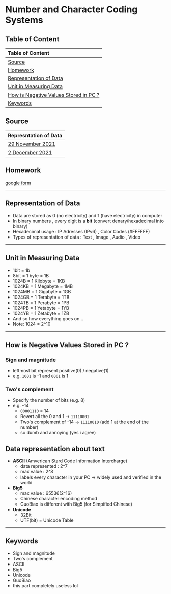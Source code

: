 # Number and Character Coding Systems #

## Table of Content ## 
| Table of Content |
| :------------------- | 
| [Source](#Source)|
| [Homework](#Homework) |
| [Representation of Data](#Representation-of-Data) |
| [Unit in Measuring Data](#Unit-in-Measuring-Data) |
| [How is Negative Values Stored in PC ?](#How-is-Negative-Values-Stored-in-PC-?) |
| [Keywords](#Keywords) |

## Source ##
| Represntation of Data |
| :------------------- | 
| [29 November 2021](/notes/29Nov.md) |
| [2 December 2021](/notes/02Dec.md) |

## Homework ##
[google form](https://classroom.google.com/u/1/c/Mzg3ODYwNTYwNDU0/a/NDQxMzE1ODI1MDE0/details)

---

## Representation of Data ##
-  Data are stored as 0 (no electricity) and 1 (have electricity) in computer 
-  In binary numbers , every digit is a **bit** (convert denary/hexadecimal into binary)
-  Hexadecimal usage : IP Adresses (IPv6) , Color Codes (#FFFFFF)
-  Types of representation of data : Text , Image , Audio , Video

---

## Unit in Measuring Data ##
- 1bit = 1b
- 8bit = 1 byte = 1B
- 1024B = 1 Kilobyte = 1KB
- 1024KB = 1 Megabyte = 1MB
- 1024MB = 1 Gigabyte = 1GB
- 1024GB = 1 Terabyte = 1TB
- 1024TB = 1 Perabyte = 1PB
- 1024PB = 1 Yetabyte = 1YB
- 1024YB = 1 Zetabyte = 1ZB 
- And so how everything goes on...
- Note: 1024 = 2^10

---

## How is Negative Values Stored in PC ? ##
### **Sign and magnitude** ### 
- leftmost bit represent positive(0) / negative(1)
- e.g. `1001` is -1 and `0001` is 1

### **Two's complement** ###
- Specify the number of bits (e.g. 8)
- e.g. -14
    - `00001110` = 14
	- Revert all the 0 and 1 -> `11110001` 
	- Two's complement of -14 -> `11110010` (add 1 at the end of the number)
	- so dumb and annoying (yes i agree)

## Data representation about text ##
-  **ASCII** (Amverican Stard Code Information Intercharge) 
    - data represented : 2^7
    - max value : 2^8
    - labels every character in your PC -> widely used and verified in the world
-  **Big5**
    - max value : 65536(2^16)   
    - Chinese character encoding method
    - GuoBiao is different with Big5 (for Simpified Chinese)
-  **Unicode**
    - 32Bit
    - UTF(bit) = Unicode Table    

---

## Keywords ##
-  Sign and magnitude
-  Two's complement
-  ASCII
-  Big5
-  Unicode
-  GuoBiao
-  this part completely useless lol